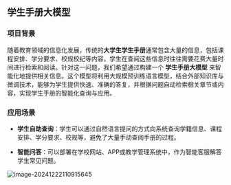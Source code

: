 ## 学生手册大模型

### **项目背景**

随着教育领域的信息化发展，传统的**大学生学生手册**通常包含大量的信息，包括课程安排、学分要求、校规校纪等内容，学生在查阅这些信息时往往需要花费大量时间进行检索和阅读。针对这一问题，我们希望通过构建一个 **学生手册大模型** 来智能化地提供相关信息。这个模型将利用大规模预训练语言模型，结合外部知识库与微调技术，能够为学生提供快速、准确的答复，并根据问题自动检索相关章节或内容，实现学生手册的智能化查询与应用。

### **应用场景**

- **学生自助查询**：学生可以通过自然语言提问的方式向系统查询学籍信息、课程安排、学分要求、校规等，避免了大量手动查阅手册的过程。

- **智能问答**：可以部署在学校网站、APP或教学管理系统中，作为智能客服解答学生常见问题。

  

![image-20241222110915645](https://my-note-drawing-bed-1322822796.cos.ap-shanghai.myqcloud.com/picture/202412221109990.png)
